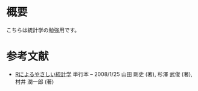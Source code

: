 # 概要
こちらは統計学の勉強用です。

# 参考文献
- [Rによるやさしい統計学](https://www.amazon.co.jp/dp/4274067106) 単行本 – 2008/1/25
山田 剛史  (著), 杉澤 武俊  (著), 村井 潤一郎  (著)
